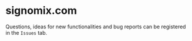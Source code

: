 # signomix.com

Questions, ideas for new functionalities and bug reports can be registered in the `Issues` tab.
